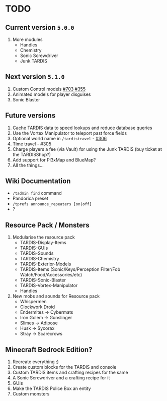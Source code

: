 # TODO

## Current version `5.0.0`

1. More modules
   * Handles
   * Chemistry
   * Sonic Screwdriver
   * Junk TARDIS

## Next version `5.1.0`

1. Custom Control models [#703](https://github.com/eccentricdevotion/TARDIS/issues/703)
   [#355](https://github.com/eccentricdevotion/TARDIS/issues/355)
2. Animated models for player disguises
3. Sonic Blaster

## Future versions

1. Cache TARDIS data to speed lookups and reduce database queries
2. Use the Vortex Manipulator to teleport past force fields
3. Optional world name in `/tardistravel` - [#306](https://github.com/eccentricdevotion/TARDIS/issues/306)
4. Time travel - [#305](https://github.com/eccentricdevotion/TARDIS/issues/305)
5. Charge players a fee (via Vault) for using the Junk TARDIS (buy ticket at the TARDISShop?)
6. Add support for Pl3xMap and BlueMap?
7. All the things...

## Wiki Documentation

* `/tadmin find` command
* Pandorica preset
* `/tprefs announce_repeaters [on|off]`
* ?

## Resource Pack / Monsters

1. Modularise the resource pack
   * TARDIS-Display-Items
   * TARDIS-GUIs
   * TARDIS-Sounds
   * TARDIS-Chemistry
   * TARDIS-Exterior-Models
   * TARDIS-Items (Sonic/Keys/Perception Filter/Fob Watch/Food/Accessories/etc)
   * TARDIS-Sonic-Blaster
   * TARDIS-Vortex-Manipulator
   * Handles
2. New mobs and sounds for Resource pack
   * Whispermen
   * Clockwork Droid
   * Endermites -> Cybermats
   * Iron Golem -> Gunslinger
   * Slimes -> Adipose
   * Husk -> Sycorax
   * Stray -> Scarecrows

## Minecraft Bedrock Edition?

1. Recreate everything :)
2. Create custom blocks for the TARDIS and console
3. Custom TARDIS items and crafting recipes for the same
4. A Sonic Screwdriver and a crafting recipe for it
5. GUIs
6. Make the TARDIS Police Box an entity
7. Custom monsters
